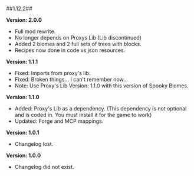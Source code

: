 ##1.12.2##

**Version: 2.0.0**
- Full mod rewrite.
- No longer depends on Proxys Lib (Lib discontinued)
- Added 2 biomes and 2 full sets of trees with blocks.
- Recipes now done in code vs json resources.

**Version: 1.1.1**
- Fixed: Imports from proxy's lib.
- Fixed: Broken things... I can't remember now...
- Note: Use Proxy's Lib Version: 1.1.0 with this version of Spooky Biomes.


**Version: 1.1.0**
- Added: Proxy's Lib as a dependency. (This dependency is not optional and is coded in. You must install it for the game to work)
- Updated: Forge and MCP mappings.

**Version: 1.0.1**
- Changelog lost.

**Version: 1.0.0**
- Changelog did not exist.